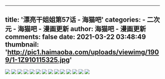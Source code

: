 
---
title: '漂亮干姐姐第57话  - 海猫吧'
categories: 
    - 二次元
    - 海猫吧 - 漫画更新
author: 海猫吧 - 漫画更新
comments: false
date: 2021-03-22 03:48:49
thumbnail: 'http://pic1.haimaoba.com/uploads/viewimg/1909/1-1Z910115325.jpg'
---

<div>   
<img src="http://pic1.haimaoba.com/uploads/viewimg/1909/1-1Z910115325.jpg" referrerpolicy="no-referrer">
<img src="http://pic1.haimaoba.com/uploads/viewimg/1909/1-1Z910115325-50.jpg" referrerpolicy="no-referrer">
<img src="http://pic1.haimaoba.com/uploads/viewimg/1909/1-1Z910115326.jpg" referrerpolicy="no-referrer">
<img src="http://pic1.haimaoba.com/uploads/viewimg/1909/1-1Z910115326-50.jpg" referrerpolicy="no-referrer">
<img src="http://pic1.haimaoba.com/uploads/viewimg/1909/1-1Z910115327.jpg" referrerpolicy="no-referrer">
<img src="http://pic1.haimaoba.com/uploads/viewimg/1909/1-1Z910115328.jpg" referrerpolicy="no-referrer">
<img src="http://pic1.haimaoba.com/uploads/viewimg/1909/1-1Z910115329.jpg" referrerpolicy="no-referrer">
<img src="http://pic1.haimaoba.com/uploads/viewimg/1909/1-1Z910115330.jpg" referrerpolicy="no-referrer">
<img src="http://pic1.haimaoba.com/uploads/viewimg/1909/1-1Z910115331.jpg" referrerpolicy="no-referrer">
<img src="http://pic1.haimaoba.com/uploads/viewimg/1909/1-1Z910115331-50.jpg" referrerpolicy="no-referrer">
<img src="http://pic1.haimaoba.com/uploads/viewimg/1909/1-1Z910115332.jpg" referrerpolicy="no-referrer">
<img src="http://pic1.haimaoba.com/uploads/viewimg/1909/1-1Z910115333.jpg" referrerpolicy="no-referrer">
<img src="http://pic1.haimaoba.com/uploads/viewimg/1909/1-1Z910115334.jpg" referrerpolicy="no-referrer">
<img src="http://pic1.haimaoba.com/uploads/viewimg/1909/1-1Z910115335.jpg" referrerpolicy="no-referrer">
  
</div>
            